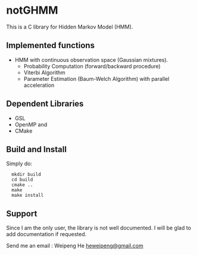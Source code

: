 notGHMM
=======

This is a C library for Hidden Markov Model (HMM). 

## Implemented functions
* HMM with continuous observation space (Gaussian mixtures).
  * Probability Computation (forward/backward procedure)
  * Viterbi Algorithm
  * Parameter Estimation (Baum-Welch Algorithm) with parallel acceleration

## Dependent Libraries
* GSL
* OpenMP
and
* CMake

## Build and Install
Simply do:
```
  mkdir build
  cd build
  cmake ..
  make
  make install
```

## Support
Since I am the only user, the library is not well documented.
I will be glad to add documentation if requested.

Send me an email : Weipeng He <heweipeng@gmail.com>

